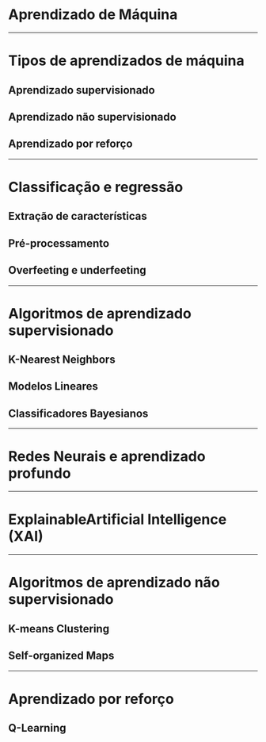 # Aprendizado de Máquina


---

# Tipos de aprendizados de máquina
## Aprendizado supervisionado
## Aprendizado não supervisionado
## Aprendizado por reforço

---

# Classificação e regressão
## Extração de características
## Pré-processamento
## Overfeeting e underfeeting

---

# Algoritmos de aprendizado supervisionado

## K-Nearest Neighbors
## Modelos Lineares
## Classificadores Bayesianos

---

# Redes Neurais e aprendizado profundo

---

# ExplainableArtificial Intelligence (XAI)

---

# Algoritmos de aprendizado não supervisionado

## K-means Clustering
## Self-organized Maps


---

# Aprendizado por reforço

## Q-Learning
